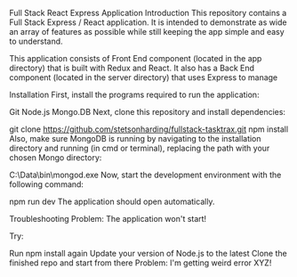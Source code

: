 Full Stack React Express Application
Introduction
This repository contains a Full Stack Express / React application. It is intended to demonstrate as wide an array of features as possible while still keeping the app simple and easy to understand.

This application consists of Front End component (located in the app directory) that is built with Redux and React. It also has a Back End component (located in the server directory) that uses Express to manage

Installation
First, install the programs required to run the application:

Git
Node.js
Mongo.DB
Next, clone this repository and install dependencies:

git clone https://github.com/stetsonharding/fullstack-tasktrax.git
npm install
Also, make sure MongoDB is running by navigating to the installation directory and running (in cmd or terminal), replacing the path with your chosen Mongo directory:

C:\Data\bin\mongod.exe
Now, start the development environment with the following command:

npm run dev
The application should open automatically.

Troubleshooting
Problem: The application won't start!

Try:

Run npm install again
Update your version of Node.js to the latest
Clone the finished repo and start from there
Problem: I'm getting weird error XYZ!




